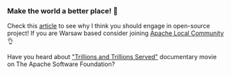 ### Make the world a better place! 🚀

Check this [article](https://www.polidea.com/blog/growing-with-the-open-source-community/) to see why I think you should engage in open-source project! If you are Warsaw based consider joining [Apache Local Community](https://www.meetup.com/pl-PL/alc-warsaw/) 👌

Have you heard about ["Trillions and Trillions Served"](https://www.youtube.com/watch?v=JUt2nb0mgwg) documentary movie on The Apache Software Foundation?

<!--
**turbaszek/turbaszek** is a ✨ _special_ ✨ repository because its `README.md` (this file) appears on your GitHub profile.

Here are some ideas to get you started:

- 🔭 I’m currently working on ...
- 🌱 I’m currently learning ...
- 👯 I’m looking to collaborate on ...
- 🤔 I’m looking for help with ...
- 💬 Ask me about ...
- 📫 How to reach me: ...
- 😄 Pronouns: ...
- ⚡ Fun fact: ...
-->
